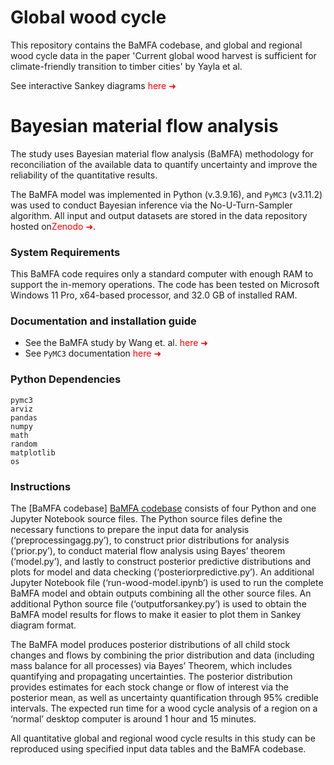 # Global wood cycle

This repository contains the BaMFA codebase, and global and regional wood cycle data in the paper 'Current global wood harvest is sufficient for climate-friendly transition to timber cities' by Yayla et al.

See interactive Sankey diagrams <a href="https://alperenyayla.github.io/globalwoodcycle/" style=" text-decoration: none !important; color:red !important;">here &#10140;</a>

# Bayesian material flow analysis

The study uses Bayesian material flow analysis (BaMFA) methodology for reconciliation of the available data to quantify uncertainty and improve the reliability of the quantitative results.

The BaMFA model was implemented in Python (v.3.9.16), and `PyMC3` (v3.11.2) was used to conduct Bayesian inference via the No-U-Turn-Sampler algorithm. All input and output datasets are stored in the data repository hosted on<a href="https://doi.org/10.5281/zenodo.10828214" style=" text-decoration: none !important; color:red !important;">Zenodo &#10140;</a>.

### System Requirements

This BaMFA code requires only a standard computer with enough RAM to support the in-memory operations. The code has been tested on Microsoft Windows 11 Pro, x64-based processor, and 32.0 GB of installed RAM.

### Documentation and installation guide

- See the BaMFA study by Wang et. al. <a href="https://arxiv.org/abs/2211.06178" style=" text-decoration: none !important; color:red !important;">here &#10140;</a>
- See `PyMC3` documentation <a href="https://pymc3-fork.readthedocs.io/en/latest/#" style=" text-decoration: none !important; color:red !important;">here &#10140;</a>

### Python Dependencies

```
pymc3
arviz
pandas
numpy
math
random
matplotlib
os
```

### Instructions

The [BaMFA codebase] [BaMFA codebase](#BaMFA) consists of four Python and one Jupyter Notebook source files. The Python source files define the necessary functions to prepare the input data for analysis (‘preprocessingagg.py’), to construct prior distributions for analysis (‘prior.py’), to conduct material flow analysis using Bayes’ theorem (‘model.py’), and lastly to construct posterior predictive distributions and plots for model and data checking (‘posteriorpredictive.py’). An additional Jupyter Notebook file (‘run-wood-model.ipynb’) is used to run the complete BaMFA model and obtain outputs combining all the other source files. An additional Python source file (‘outputforsankey.py’) is used to obtain the BaMFA model results for flows to make it easier to plot them in Sankey diagram format.

The BaMFA model produces posterior distributions of all child stock changes and flows by combining the prior distribution and data (including mass balance for all processes) via Bayes’ Theorem, which includes quantifying and propagating uncertainties. The posterior distribution provides estimates for each stock change or flow of interest via the posterior mean, as well as uncertainty quantification through 95% credible intervals. The expected run time for a wood cycle analysis of a region on a ‘normal’ desktop computer is around 1 hour and 15 minutes.

All quantitative global and regional wood cycle results in this study can be reproduced using specified input data tables and the BaMFA codebase.
